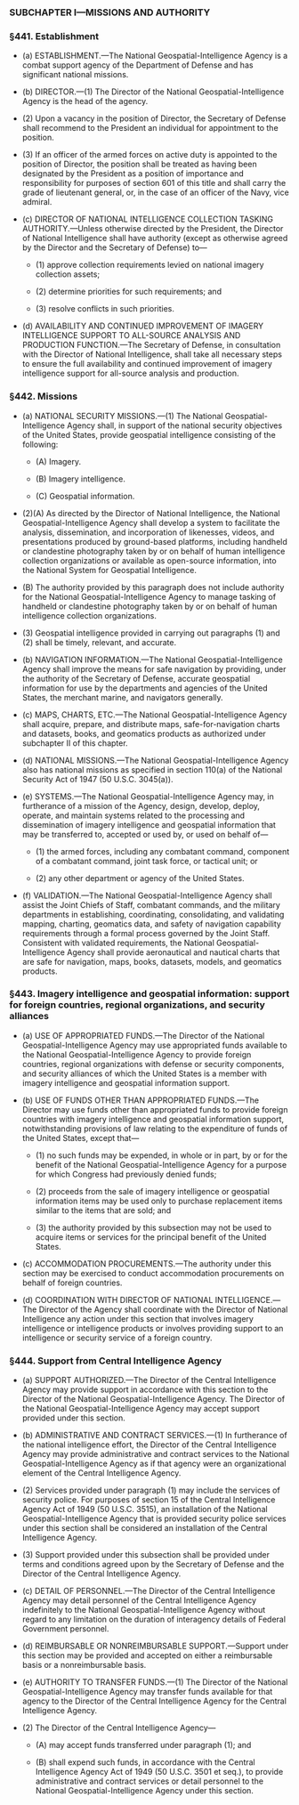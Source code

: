 ### SUBCHAPTER I—MISSIONS AND AUTHORITY

### §441. Establishment
* (a) ESTABLISHMENT.—The National Geospatial-Intelligence Agency is a combat support agency of the Department of Defense and has significant national missions.

* (b) DIRECTOR.—(1) The Director of the National Geospatial-Intelligence Agency is the head of the agency.

* (2) Upon a vacancy in the position of Director, the Secretary of Defense shall recommend to the President an individual for appointment to the position.

* (3) If an officer of the armed forces on active duty is appointed to the position of Director, the position shall be treated as having been designated by the President as a position of importance and responsibility for purposes of section 601 of this title and shall carry the grade of lieutenant general, or, in the case of an officer of the Navy, vice admiral.

* (c) DIRECTOR OF NATIONAL INTELLIGENCE COLLECTION TASKING AUTHORITY.—Unless otherwise directed by the President, the Director of National Intelligence shall have authority (except as otherwise agreed by the Director and the Secretary of Defense) to—

  * (1) approve collection requirements levied on national imagery collection assets;

  * (2) determine priorities for such requirements; and

  * (3) resolve conflicts in such priorities.


* (d) AVAILABILITY AND CONTINUED IMPROVEMENT OF IMAGERY INTELLIGENCE SUPPORT TO ALL-SOURCE ANALYSIS AND PRODUCTION FUNCTION.—The Secretary of Defense, in consultation with the Director of National Intelligence, shall take all necessary steps to ensure the full availability and continued improvement of imagery intelligence support for all-source analysis and production.

### §442. Missions
* (a) NATIONAL SECURITY MISSIONS.—(1) The National Geospatial-Intelligence Agency shall, in support of the national security objectives of the United States, provide geospatial intelligence consisting of the following:

  * (A) Imagery.

  * (B) Imagery intelligence.

  * (C) Geospatial information.


* (2)(A) As directed by the Director of National Intelligence, the National Geospatial-Intelligence Agency shall develop a system to facilitate the analysis, dissemination, and incorporation of likenesses, videos, and presentations produced by ground-based platforms, including handheld or clandestine photography taken by or on behalf of human intelligence collection organizations or available as open-source information, into the National System for Geospatial Intelligence.

* (B) The authority provided by this paragraph does not include authority for the National Geospatial-Intelligence Agency to manage tasking of handheld or clandestine photography taken by or on behalf of human intelligence collection organizations.

* (3) Geospatial intelligence provided in carrying out paragraphs (1) and (2) shall be timely, relevant, and accurate.

* (b) NAVIGATION INFORMATION.—The National Geospatial-Intelligence Agency shall improve the means for safe navigation by providing, under the authority of the Secretary of Defense, accurate geospatial information for use by the departments and agencies of the United States, the merchant marine, and navigators generally.

* (c) MAPS, CHARTS, ETC.—The National Geospatial-Intelligence Agency shall acquire, prepare, and distribute maps, safe-for-navigation charts and datasets, books, and geomatics products as authorized under subchapter II of this chapter.

* (d) NATIONAL MISSIONS.—The National Geospatial-Intelligence Agency also has national missions as specified in section 110(a) of the National Security Act of 1947 (50 U.S.C. 3045(a)).

* (e) SYSTEMS.—The National Geospatial-Intelligence Agency may, in furtherance of a mission of the Agency, design, develop, deploy, operate, and maintain systems related to the processing and dissemination of imagery intelligence and geospatial information that may be transferred to, accepted or used by, or used on behalf of—

  * (1) the armed forces, including any combatant command, component of a combatant command, joint task force, or tactical unit; or

  * (2) any other department or agency of the United States.


* (f) VALIDATION.—The National Geospatial-Intelligence Agency shall assist the Joint Chiefs of Staff, combatant commands, and the military departments in establishing, coordinating, consolidating, and validating mapping, charting, geomatics data, and safety of navigation capability requirements through a formal process governed by the Joint Staff. Consistent with validated requirements, the National Geospatial-Intelligence Agency shall provide aeronautical and nautical charts that are safe for navigation, maps, books, datasets, models, and geomatics products.

### §443. Imagery intelligence and geospatial information: support for foreign countries, regional organizations, and security alliances
* (a) USE OF APPROPRIATED FUNDS.—The Director of the National Geospatial-Intelligence Agency may use appropriated funds available to the National Geospatial-Intelligence Agency to provide foreign countries, regional organizations with defense or security components, and security alliances of which the United States is a member with imagery intelligence and geospatial information support.

* (b) USE OF FUNDS OTHER THAN APPROPRIATED FUNDS.—The Director may use funds other than appropriated funds to provide foreign countries with imagery intelligence and geospatial information support, notwithstanding provisions of law relating to the expenditure of funds of the United States, except that—

  * (1) no such funds may be expended, in whole or in part, by or for the benefit of the National Geospatial-Intelligence Agency for a purpose for which Congress had previously denied funds;

  * (2) proceeds from the sale of imagery intelligence or geospatial information items may be used only to purchase replacement items similar to the items that are sold; and

  * (3) the authority provided by this subsection may not be used to acquire items or services for the principal benefit of the United States.


* (c) ACCOMMODATION PROCUREMENTS.—The authority under this section may be exercised to conduct accommodation procurements on behalf of foreign countries.

* (d) COORDINATION WITH DIRECTOR OF NATIONAL INTELLIGENCE.—The Director of the Agency shall coordinate with the Director of National Intelligence any action under this section that involves imagery intelligence or intelligence products or involves providing support to an intelligence or security service of a foreign country.

### §444. Support from Central Intelligence Agency
* (a) SUPPORT AUTHORIZED.—The Director of the Central Intelligence Agency may provide support in accordance with this section to the Director of the National Geospatial-Intelligence Agency. The Director of the National Geospatial-Intelligence Agency may accept support provided under this section.

* (b) ADMINISTRATIVE AND CONTRACT SERVICES.—(1) In furtherance of the national intelligence effort, the Director of the Central Intelligence Agency may provide administrative and contract services to the National Geospatial-Intelligence Agency as if that agency were an organizational element of the Central Intelligence Agency.

* (2) Services provided under paragraph (1) may include the services of security police. For purposes of section 15 of the Central Intelligence Agency Act of 1949 (50 U.S.C. 3515), an installation of the National Geospatial-Intelligence Agency that is provided security police services under this section shall be considered an installation of the Central Intelligence Agency.

* (3) Support provided under this subsection shall be provided under terms and conditions agreed upon by the Secretary of Defense and the Director of the Central Intelligence Agency.

* (c) DETAIL OF PERSONNEL.—The Director of the Central Intelligence Agency may detail personnel of the Central Intelligence Agency indefinitely to the National Geospatial-Intelligence Agency without regard to any limitation on the duration of interagency details of Federal Government personnel.

* (d) REIMBURSABLE OR NONREIMBURSABLE SUPPORT.—Support under this section may be provided and accepted on either a reimbursable basis or a nonreimbursable basis.

* (e) AUTHORITY TO TRANSFER FUNDS.—(1) The Director of the National Geospatial-Intelligence Agency may transfer funds available for that agency to the Director of the Central Intelligence Agency for the Central Intelligence Agency.

* (2) The Director of the Central Intelligence Agency—

  * (A) may accept funds transferred under paragraph (1); and

  * (B) shall expend such funds, in accordance with the Central Intelligence Agency Act of 1949 (50 U.S.C. 3501 et seq.), to provide administrative and contract services or detail personnel to the National Geospatial-Intelligence Agency under this section.